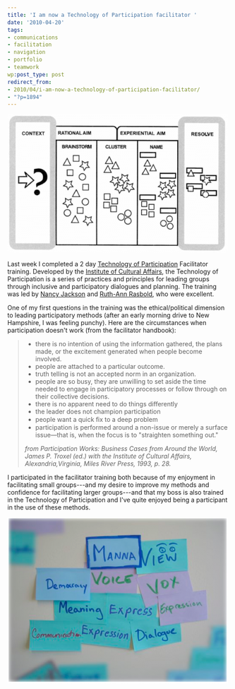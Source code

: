 ```yaml
---
title: 'I am now a Technology of Participation facilitator '
date: '2010-04-20'
tags:
- communications
- facilitation
- navigation
- portfolio
- teamwork
wp:post_type: post
redirect_from:
- 2010/04/i-am-now-a-technology-of-participation-facilitator/
- "?p=1894"
---
```


[ ![](/uploads/2010-04-20-I-am-now-a-Technology-of-Participation-facilitator-/Consensus-Workshop-500x314.png "Consensus Workshop") ](/uploads/2010-04-20-I-am-now-a-Technology-of-Participation-facilitator-/Consensus-Workshop.png)

Last week I completed a 2 day [Technology of Participation](http://www.ica-usa.org/index.php?pr=whatistop) Facilitator training. Developed by the [Institute of Cultural Affairs](http://www.ica-usa.org/index.php), the Technology of Participation is a series of practices and principles for leading groups through inclusive and participatory dialogues and planning. The training was led by [Nancy Jackson](http://www.gammybird.com/) and [Ruth-Ann Rasbold](http://www.donahue.umassp.edu/services/earlyed/headstart/staff), who were excellent.

One of my first questions in the training was the ethical/political dimension to leading participatory methods (after an early morning drive to New Hampshire, I was feeling punchy). Here are the circumstances when participation doesn't work (from the facilitator handbook):

> - there is no intention of using the information gathered, the plans made, or the excitement generated when people become involved.
> - people are attached to a particular outcome.
> - truth telling is not an accepted norm in an organization.
> - people are so busy, they are unwilling to set aside the time needed to engage in participatory processes or follow through on their collective decisions.
> - there is no apparent need to do things differently
> - the leader does not champion participation
> - people want a quick ﬁx to a deep problem
> - participation is performed around a non-issue or merely a surface issue—that is, when the focus is to "straighten something out."
>
> _from Participation Works: Business Cases from Around the World, James P. Troxel (ed.) with the Institute of Cultural Affairs, Alexandria,Virginia, Miles River Press, 1993, p. 28._

I participated in the facilitator training both because of my enjoyment in facilitating small groups---and my desire to improve my methods and confidence for facilitating larger groups---and that my boss is also trained in the Technology of Participation and I've quite enjoyed being a participant in the use of these methods.

[ ![](/uploads/2010-04-20-I-am-now-a-Technology-of-Participation-facilitator-/Manna-500x376.png "Manna") ](/uploads/2010-04-20-I-am-now-a-Technology-of-Participation-facilitator-/Manna.png)
